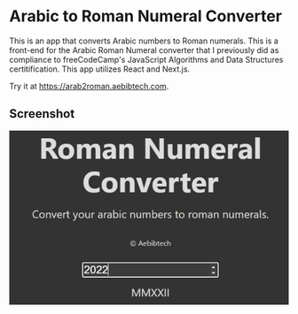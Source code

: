# Arabic to Roman Numeral Converter

This is an app that converts Arabic numbers to Roman numerals. This is a front-end for the Arabic Roman Numeral converter that I previously did as compliance to freeCodeCamp's JavaScript Algorithms and Data Structures certitification. This app utilizes React and Next.js.  

Try it at <https://arab2roman.aebibtech.com>.

## Screenshot

![Screenshot](./romconv.png)
